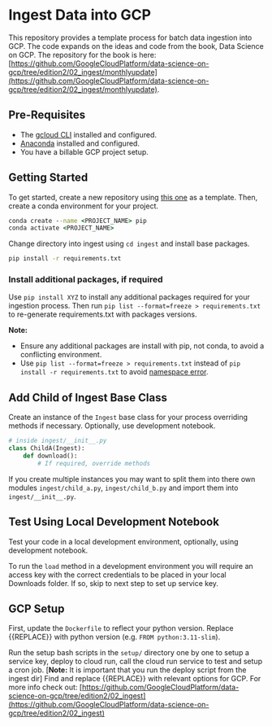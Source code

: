 # Ingest Data into GCP

This repository provides a template process for batch data ingestion into GCP. The code expands on the ideas and code from the book, Data Science on GCP. The repository for the book is here: [https://github.com/GoogleCloudPlatform/data-science-on-gcp/tree/edition2/02_ingest/monthlyupdate](https://github.com/GoogleCloudPlatform/data-science-on-gcp/tree/edition2/02_ingest/monthlyupdate).

## Pre-Requisites

- The [gcloud CLI](https://cloud.google.com/sdk/docs/install) installed and configured.
- [Anaconda](https://www.anaconda.com/products/distribution) installed and configured.
- You have a billable GCP project setup.

## Getting Started

To get started, create a new repository using [this one](https://github.com/matthh9797/gcp-ingest-template) as a template. Then, create a conda environment for your project.

```cmd
conda create --name <PROJECT_NAME> pip
conda activate <PROJECT_NAME>
```

Change directory into ingest using `cd ingest` and install base packages.

```cmd
pip install -r requirements.txt
```

### Install additional packages, if required

Use `pip install XYZ` to install any additional packages required for your ingestion process. Then run `pip list --format=freeze > requirements.txt` to re-generate requirements.txt with packages versions.

**Note:**

- Ensure any additional packages are install with pip, not conda, to avoid a conflicting environment.
- Use `pip list --format=freeze > requirements.txt` instead of `pip install -r requirements.txt` to avoid [namespace error](https://stackoverflow.com/questions/62885911/pip-freeze-creates-some-weird-path-instead-of-the-package-version).

## Add Child of Ingest Base Class

Create an instance of the `Ingest` base class for your process overriding methods if necessary. Optionally, use development notebook.

```python
# inside ingest/__init__.py
class ChildA(Ingest):
    def download():
        # If required, override methods
```

If you create multiple instances you may want to split them into there own modules `ingest/child_a.py`, `ingest/child_b.py` and import them into `ingest/__init__.py`.

## Test Using Local Development Notebook

Test your code in a local development environment, optionally, using development notebook.

To run the `load` method in a development environment you will require an access key with the correct credentials to be placed in your local Downloads folder. If so, skip to next step to set up service key.

## GCP Setup

First, update the `Dockerfile` to reflect your python version. Replace {{REPLACE}} with python version (e.g. `FROM python:3.11-slim`).

Run the setup bash scripts in the `setup/` directory one by one to setup a service key, deploy to cloud run, call the cloud run service to test and setup a cron job. [**Note:** It is important that you run the deploy script from the ingest dir] Find and replace {{REPLACE}} with relevant options for GCP. For more info check out: [https://github.com/GoogleCloudPlatform/data-science-on-gcp/tree/edition2/02_ingest](https://github.com/GoogleCloudPlatform/data-science-on-gcp/tree/edition2/02_ingest)